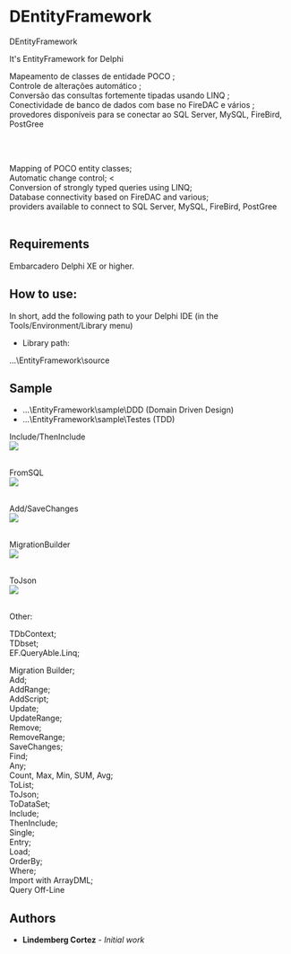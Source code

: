 # DEntityFramework
DEntityFramework

It's EntityFramework for Delphi

Mapeamento de classes de entidade POCO ;<br>
Controle de alterações automático ;<br>
Conversão das consultas fortemente tipadas usando LINQ ;<br>
Conectividade de banco de dados com base no FireDAC e vários ; <br>
provedores disponíveis para se conectar ao SQL Server,  MySQL, FireBird, PostGree<br>

<br><br>

Mapping of POCO entity classes; <br>
Automatic change control; <<br>
Conversion of strongly typed queries using LINQ; <br>
Database connectivity based on FireDAC and various; <br>
providers available to connect to SQL Server, MySQL, FireBird, PostGree<br><br>

## Requirements

Embarcadero Delphi XE or higher.

## How to use:

In short, add the following path to your Delphi IDE (in the Tools/Environment/Library menu)

* Library path:

...\EntityFramework\source

## Sample

* ...\EntityFramework\sample\DDD (Domain Driven Design)<br>
* ...\EntityFramework\sample\Testes (TDD)<br>


Include/ThenInclude<br>
<img src="https://github.com/LinlindembergCz/DEntityFramework/blob/master/DEF5.png"></img><br><br>

FromSQL<br>
<img src="https://github.com/LinlindembergCz/DEntityFramework/blob/master/DEF2.png"></img><br><br>

Add/SaveChanges<br>
<img src="https://github.com/LinlindembergCz/DEntityFramework/blob/master/DEF3.png"></img><br><br>

MigrationBuilder<br>
<img src="https://github.com/LinlindembergCz/DEntityFramework/blob/master/DEF4.png"></img><br><br>

ToJson<br>
<img src="https://github.com/LinlindembergCz/DEntityFramework/blob/master/ToJson.png"></img><br><br>

Other:

TDbContext;<br>
TDbset<T>;<br>
EF.QueryAble.Linq;<br>

Migration Builder;<br>
Add;<br>
AddRange;<br>
AddScript;<br>
Update;<br>
UpdateRange;<br>
Remove;<br>
RemoveRange;<br>
SaveChanges;<br>
Find;<br>
Any;<br>
Count, Max, Min, SUM, Avg;<br>
ToList;<br>
ToJson;<br>
ToDataSet;<br>
Include;<br>
ThenInclude;<br>
Single;<br>
Entry;<br>
Load;<br>
OrderBy;<br>
Where;<br>
Import with ArrayDML;<br>
Query Off-Line<br>




## Authors

* **Lindemberg Cortez** - *Initial work*
